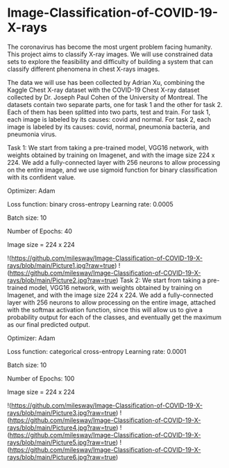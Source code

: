 # Image-Classification-of-COVID-19-X-rays

The coronavirus has become the most urgent problem facing humanity. This project aims to classify X-ray images. We will use constrained data sets to explore the feasibility and difficulty of building a system that can classify different phenomena in chest X-rays images.


The data we will use has been collected by Adrian Xu, combining the Kaggle Chest X-ray dataset with the COVID-19 Chest X-ray dataset collected by Dr. Joseph Paul Cohen of the University of Montreal.
The datasets contain two separate parts, one for task 1 and the other for task 2. Each of them has been splitted into two parts, test and train. For task 1, each image is labeled by its causes: covid and normal. For task 2, each image is labeled by its causes: covid, normal, pneumonia bacteria, and pneumonia virus.

Task 1:
We start from taking a pre-trained model, VGG16 network, with weights obtained by training on Imagenet, and with the image size 224 x 224. We add a fully-connected layer with 256 neurons to allow processing on the entire image, and we use sigmoid function for binary classification with its confident value.



Optimizer: Adam

Loss function: binary cross-entropy Learning rate: 0.0005

Batch size: 10

Number of Epochs: 40

Image size = 224 x 224

!(https://github.com/milesway/Image-Classification-of-COVID-19-X-rays/blob/main/Picture1.jpg?raw=true)
!(https://github.com/milesway/Image-Classification-of-COVID-19-X-rays/blob/main/Picture2.jpg?raw=true)
Task 2:
We start from taking a pre-trained model, VGG16 network, with weights obtained by training on Imagenet, and with the image size 224 x 224. We add a fully-connected layer with 256 neurons to allow processing on the entire image, attached with the softmax activation function, since this will allow us to give a probability output for each of the classes, and eventually get the maximum as our final predicted output.

Optimizer: Adam

Loss function: categorical cross-entropy Learning rate: 0.0001

Batch size: 10

Number of Epochs: 100

Image size = 224 x 224

!(https://github.com/milesway/Image-Classification-of-COVID-19-X-rays/blob/main/Picture3.jpg?raw=true)
!(https://github.com/milesway/Image-Classification-of-COVID-19-X-rays/blob/main/Picture4.jpg?raw=true)
!(https://github.com/milesway/Image-Classification-of-COVID-19-X-rays/blob/main/Picture5.jpg?raw=true)
!(https://github.com/milesway/Image-Classification-of-COVID-19-X-rays/blob/main/Picture6.jpg?raw=true)
